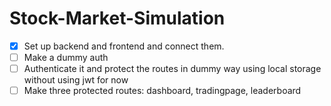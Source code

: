 # Stock-Market-Simulation
- [X] Set up backend and frontend and connect them.
- [ ] Make a dummy auth
- [ ] Authenticate it and protect the routes in dummy way using local storage without using jwt for now
- [ ] Make three protected routes: dashboard, tradingpage, leaderboard